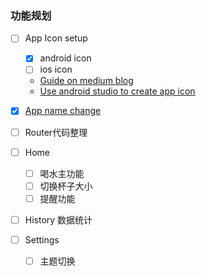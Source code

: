 ### 功能规划
- [ ] App Icon setup
  - [x] android icon
  - [ ] ios icon
  - [Guide on medium blog](https://medium.com/better-programming/react-native-add-app-icons-and-launch-screens-onto-ios-and-android-apps-3bfbc20b7d4c)
  - [Use android studio to create app icon](https://developer.android.com/studio/write/image-asset-studio#access)
- [x] [App name change](https://stackoverflow.com/questions/34794679/change-app-name-in-react-native#answer-62448556)
- [ ] Router代码整理

- [ ] Home
  - [ ] 喝水主功能
  - [ ] 切换杯子大小
  - [ ] 提醒功能
- [ ]  History 数据统计
- [ ] Settings
  - [ ] 主题切换


